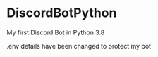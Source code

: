 # DiscordBotPython
My first Discord Bot in Python 3.8

.env details have been changed to protect my bot
